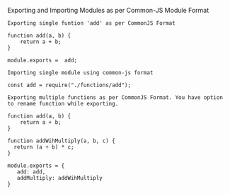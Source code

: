 Exporting and Importing Modules as per Common-JS Module Format

` Exporting single funtion 'add' as per CommonJS Format `
```
function add(a, b) {
    return a + b;
}

module.exports =  add;
```

`Importing single module using common-js format`
```
const add = require("./functions/add");
```

`Exporting multiple functions as per CommonJS Format. You have option to rename function while exporting.`
```
function add(a, b) {
    return a + b;
}

function addWihMultiply(a, b, c) {
  return (a + b) * c;
}

module.exports = {
   add: add,
   addMultiply: addWihMultiply
}